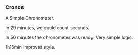 ### Cronos
A Simple Chronometer.

In 29 minutes, we could count seconds.

In  50 minutes the chronometer was ready. Very simple logic.

1h16min improves style.